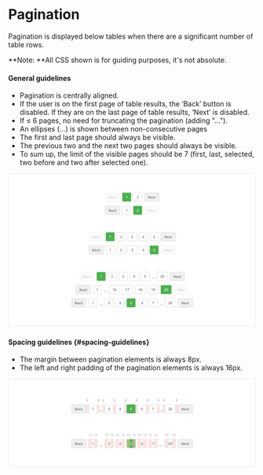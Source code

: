 # Pagination

Pagination is displayed below tables when there are a significant number of table rows.

**Note: **All CSS shown is for guiding purposes, it's not absolute.

#### General guidelines

* Pagination is centrally aligned.
* If the user is on the first page of table results, the ‘Back’ button is disabled. If they are on the last page of table results, ‘Next’ is disabled.
* If ≤ 6 pages, no need for truncating the pagination \(adding "..."\).
* An ellipses \(...\) is shown between non-consecutive pages
* The first and last page should always be visible.
* The previous two and the next two pages should always be visible.
* To sum up, the limit of the visible pages should be 7 \(first, last, selected, two before and two after selected one\).

![](/assets/molecules/pagination-guidlines.png)

#### Spacing guidelines {#spacing-guidelines}

* The margin between pagination elements is always 8px.
* The left and right padding of the pagination elements is always 16px.

![](/assets/molecules/pagination-spacing.png)

